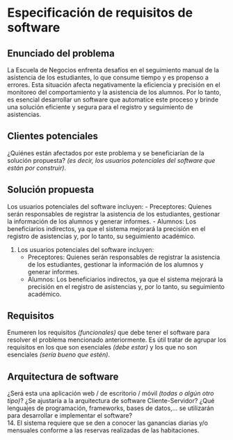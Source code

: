 # Especificación de requisitos de software

## Enunciado del problema

La Escuela de Negocios enfrenta desafíos en el seguimiento manual de la asistencia de los estudiantes, lo que consume tiempo y es propenso a errores. Esta situación afecta negativamente la eficiencia y precisión en el monitoreo del comportamiento y la asistencia de los alumnos. Por lo tanto, es esencial desarrollar un software que automatice este proceso y brinde una solución eficiente y segura para el registro y seguimiento de asistencias.

## Clientes potenciales
 
¿Quiénes están afectados por este problema y se beneficiarían de la solución propuesta? *(es decir, los usuarios potenciales del software que están por construir)*.

## Solución propuesta 

Los usuarios potenciales del software incluyen:
    - Preceptores: Quienes serán responsables de registrar la asistencia de los estudiantes, gestionar la información de los alumnos y generar informes.
    - Alumnos: Los beneficiarios indirectos, ya que el sistema mejorará la precisión en el registro de asistencias y, por lo tanto, su seguimiento académico.

1. Los usuarios potenciales del software incluyen:
    - Preceptores: Quienes serán responsables de registrar la asistencia de los estudiantes, gestionar la información de los alumnos y generar informes.
    - Alumnos: Los beneficiarios indirectos, ya que el sistema mejorará la precisión en el registro de asistencias y, por lo tanto, su seguimiento académico.
    


## Requisitos

Enumeren los requisitos *(funcionales)* que debe tener el software para resolver el problema mencionado anteriormente. Es útil tratar de agrupar los requisitos en los que son esenciales *(debe estar)* y los que no son esenciales *(sería bueno que estén)*.
 
## Arquitectura de software

¿Será esta una aplicación web / de escritorio / móvil *(todas o algún otro tipo)*? ¿Se ajustaría a la arquitectura de software Cliente-Servidor? ¿Qué lenguajes de programación, frameworks, bases de datos,... se utilizarán para desarrollar e implementar el software?
<br>
14. El sistema requiere que se den a conocer las ganancias diarias y/o mensuales conforme a las reservas realizadas de las habitaciones.
